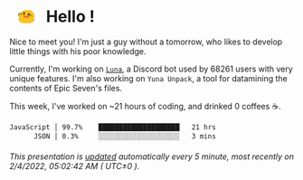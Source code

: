 <h1>   <img src="./spoink.gif" style="vertical-align:middle;" width="30px">   Hello ! </h1>

Nice to meet you! I'm just a guy without a tomorrow, who likes to develop little things with his poor knowledge.

Currently, I'm working on <a href='https://github.com/Asgarrrr/Luna'>`Luna`</a>, a Discord bot used by 68261 users with very unique features. I'm also working on `Yuna Unpack`, a tool for datamining the contents of Epic Seven's files.

This week, I've worked on ~21 hours of coding, and drinked 0 coffees ☕.

```
JavaScript │ 99.7%    ████████████████████   21 hrs
      JSON │ 0.3%     ░░░░░░░░░░░░░░░░░░░░   3 mins
```

###### This presentation is [updated](https://github.com/Asgarrrr) automatically every 5 minute, most recently on 2/4/2022, 05:02:42 AM ( UTC±0 ).